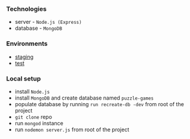 ### Technologies
* server - `Node.js (Express)`
* database - `MongoDB`
### Environments
* [staging](https://staging-puzzle-games-api.herokuapp.com)
* [test](https://test-puzzle-games-api.herokuapp.com)
### Local setup
* install `Node.js`
* install `MongoDB` and create database named `puzzle-games`
* populate database by running `run recreate-db -dev` from root of the project
* `git clone` repo
* run `mongod` instance
* run `nodemon server.js` from root of the project
